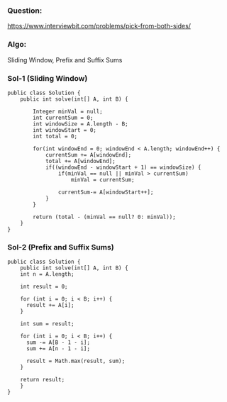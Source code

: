 ### Question:
https://www.interviewbit.com/problems/pick-from-both-sides/

### Algo:
Sliding Window, Prefix and Suffix Sums

### Sol-1 (Sliding Window)
```
public class Solution {
    public int solve(int[] A, int B) {

        Integer minVal = null;
        int currentSum = 0;
        int windowSize = A.length - B;
        int windowStart = 0;
        int total = 0;

        for(int windowEnd = 0; windowEnd < A.length; windowEnd++) {
            currentSum += A[windowEnd];
            total += A[windowEnd];
            if((windowEnd - windowStart + 1) == windowSize) {
                if(minVal == null || minVal > currentSum)
                    minVal = currentSum;
                
                currentSum-= A[windowStart++];
            }
        }

        return (total - (minVal == null? 0: minVal));
    }
}

```

### Sol-2 (Prefix and Suffix Sums)
```
public class Solution {
    public int solve(int[] A, int B) {
    int n = A.length;

    int result = 0;

    for (int i = 0; i < B; i++) {
      result += A[i];
    }

    int sum = result;

    for (int i = 0; i < B; i++) {
      sum -= A[B - 1 - i];
      sum += A[n - 1 - i];

      result = Math.max(result, sum);
    }

    return result;
    }
}
```
